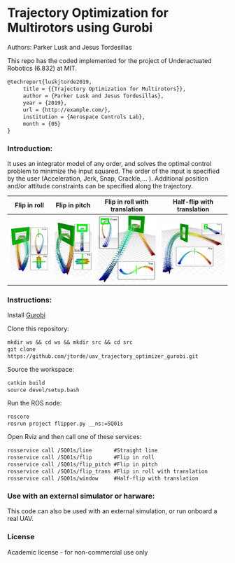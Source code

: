 # Trajectory Optimization for Multirotors using Gurobi #

Authors: Parker Lusk and Jesus Tordesillas

This repo has the coded implemented for the project of Underactuated Robotics (6.832) at MIT.

```
@techreport{luskjtorde2019,
     title = {{Trajectory Optimization for Multirotors}},
     author = {Parker Lusk and Jesus Tordesillas},
     year = {2019},
     url = {http://example.com/},
     institution = {Aerospace Controls Lab},
     month = {05}
}
```

### Introduction:
It uses an integrator model of any order, and solves the optimal control problem to minimize the input squared. The order of the input is specified by the user (Acceleration, Jerk, Snap, Crackle,... ). Additional position and/or attitude constraints can be specified along the trajectory. 


Flip in roll               |  Flip in pitch            |  Flip in roll with translation | Half-flip with translation
:-------------------------:|:-------------------------:|:-------------------------:|:-------------------------:
![](./imgs/flip.png)       |  ![](./imgs/flip_pitch.png)  |  ![](./imgs/flip_trans.png) |  ![](./imgs/window.png) 



### Instructions:
Install [Gurobi](http://www.gurobi.com/)  

Clone this repository:
```
mkdir ws && cd ws && mkdir src && cd src
git clone https://github.com/jtorde/uav_trajectory_optimizer_gurobi.git
```

Source the workspace:
```
catkin build
source devel/setup.bash
```


Run the ROS node:
```
roscore
rosrun project flipper.py __ns:=SQ01s
```
Open Rviz and then call one of these services:

```
rosservice call /SQ01s/line       #Straight line
rosservice call /SQ01s/flip       #Flip in roll 
rosservice call /SQ01s/flip_pitch #Flip in pitch  
rosservice call /SQ01s/flip_trans #Flip in roll with translation
rosservice call /SQ01s/window     #Half-flip with translation
```

### Use with an external simulator or harware:
This code can also be used with an external simulation, or run onboard a real UAV. 


### License
Academic license - for non-commercial use only
